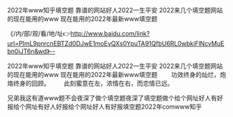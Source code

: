 2022年www知乎填空题
靠谱的网站好人2022一生平安
2022来几个填空题网站的现在能用的www
现在能用的2022年最新www填空题


《/内/部/观/看/地/址👉http://www.baidu.com/link?url=PImL9pnrcnEBTZd0DJwE1moEyQXs0YpuTA91QfbU6RL0wbkiFlNcvMuEbn0iJT6n&wd》--

2022年www知乎填空题
靠谱的网站好人2022一生平安
2022来几个填空题网站的现在能用的www
现在能用的2022年最新www填空题
　　功效终身的灿烂，炮烙终身的回顾。
　　此刻蜜意在左，浓情在右，而恋情已远。





兄弟我这有道www题不会夜深了做个填空题夜深了填空题做个给个网址好人有好报给个网址有好人好报给个网址好人有好报填空题2022年comwww知乎
